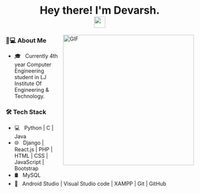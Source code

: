 <h1 align="center"> Hey there! I'm Devarsh. <div align="center"><img align="center"  src="https://github.com/souvikguria98/souvikguria98/blob/master/Hi.gif" width="30"></div></h1>
<img align="right" alt="GIF" src="https://cdn.dribbble.com/users/570218/screenshots/2218178/minion_nokeyframerig_old-pc.gif" width="350"/>
<!--- https://media1.tenor.com/images/9fb771fb621c29b0a2eae945b5ceeeb3/tenor.gif --->


  
<h3> 👨💻 About Me </h3>

- 🎓 &nbsp; Currently 4th year Computer Engineering student in LJ Institute Of Engineering & Technology.
 
<h3>🛠 Tech Stack</h3>

- 💻 &nbsp; Python | C | Java
- 🌐 &nbsp; Django | React.js | PHP | HTML | CSS | JavaScript | Bootstrap 
- 🛢 &nbsp; MySQL
- 🔧 &nbsp; Android Studio | Visual Studio code | XAMPP | Git | GitHub

